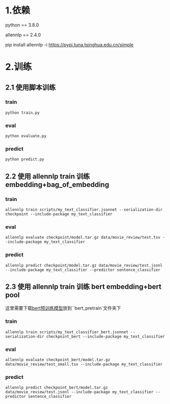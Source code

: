 # 1.依赖 
python == 3.8.0

allennlp == 2.4.0

pip install allennlp -i https://pypi.tuna.tsinghua.edu.cn/simple

# 2.训练
## 2.1 使用脚本训练
### train
```buildoutcfg
python train.py
```
### eval
```buildoutcfg
python evaluate.py
```
### predict
```buildoutcfg
python predict.py
```
## 2.2 使用 allennlp train 训练 embedding+bag_of_embedding

### train
```buildoutcfg
allennlp train scripts/my_text_classifier.jsonnet --serialization-dir checkpoint --include-package my_text_classifier
```
### eval
```buildoutcfg
allennlp evaluate checkpoint/model.tar.gz data/movie_review/test.tsv --include-package my_text_classifier
```

### predict
```buildoutcfg
allennlp predict checkpoint/model.tar.gz data/movie_review/test.jsonl --include-package my_text_classifier --predictor sentence_classifier
```

## 2.3 使用 allennlp train 训练 bert embedding+bert pool
这里需要下载[bert预训练模型](https://huggingface.co/bert-base-uncased/tree/main)放到``bert_pretrain`文件夹下
### train
```buildoutcfg
allennlp train scripts/my_text_classifier_bert.jsonnet --serialization-dir checkpoint_bert --include-package my_text_classifier
```
### eval
```buildoutcfg
allennlp evaluate checkpoint_bert/model.tar.gz data/movie_review/test_small.tsv --include-package my_text_classifier
```

### predict
```buildoutcfg
allennlp predict checkpoint_bert/model.tar.gz data/movie_review/test.jsonl --include-package my_text_classifier --predictor sentence_classifier
```
